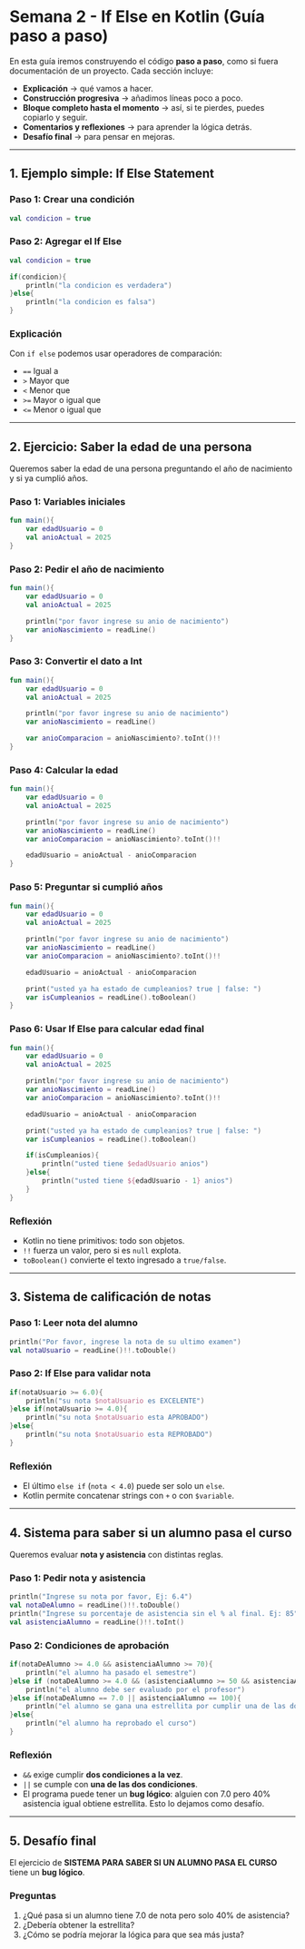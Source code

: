 # Semana 2 - If Else en Kotlin (Guía paso a paso)

En esta guía iremos construyendo el código **paso a paso**, como si fuera documentación de un proyecto. Cada sección incluye:
- **Explicación** → qué vamos a hacer.
- **Construcción progresiva** → añadimos líneas poco a poco.
- **Bloque completo hasta el momento** → así, si te pierdes, puedes copiarlo y seguir.
- **Comentarios y reflexiones** → para aprender la lógica detrás.
- **Desafío final** → para pensar en mejoras.

---

## 1. Ejemplo simple: If Else Statement

### Paso 1: Crear una condición
```kotlin
val condicion = true
```

### Paso 2: Agregar el If Else
```kotlin
val condicion = true

if(condicion){
    println("la condicion es verdadera")
}else{
    println("la condicion es falsa")
}
```

### Explicación
Con `if else` podemos usar operadores de comparación:
- `==` Igual a
- `>` Mayor que
- `<` Menor que
- `>=` Mayor o igual que
- `<=` Menor o igual que

---

## 2. Ejercicio: Saber la edad de una persona

Queremos saber la edad de una persona preguntando el año de nacimiento y si ya cumplió años.

### Paso 1: Variables iniciales
```kotlin
fun main(){
    var edadUsuario = 0
    val anioActual = 2025
}
```

### Paso 2: Pedir el año de nacimiento
```kotlin
fun main(){
    var edadUsuario = 0
    val anioActual = 2025

    println("por favor ingrese su anio de nacimiento")
    var anioNascimiento = readLine()
}
```

### Paso 3: Convertir el dato a Int
```kotlin
fun main(){
    var edadUsuario = 0
    val anioActual = 2025

    println("por favor ingrese su anio de nacimiento")
    var anioNascimiento = readLine()

    var anioComparacion = anioNascimiento?.toInt()!!
}
```

### Paso 4: Calcular la edad
```kotlin
fun main(){
    var edadUsuario = 0
    val anioActual = 2025

    println("por favor ingrese su anio de nacimiento")
    var anioNascimiento = readLine()
    var anioComparacion = anioNascimiento?.toInt()!!

    edadUsuario = anioActual - anioComparacion
}
```

### Paso 5: Preguntar si cumplió años
```kotlin
fun main(){
    var edadUsuario = 0
    val anioActual = 2025

    println("por favor ingrese su anio de nacimiento")
    var anioNascimiento = readLine()
    var anioComparacion = anioNascimiento?.toInt()!!

    edadUsuario = anioActual - anioComparacion

    print("usted ya ha estado de cumpleanios? true | false: ")
    var isCumpleanios = readLine().toBoolean()
}
```

### Paso 6: Usar If Else para calcular edad final
```kotlin
fun main(){
    var edadUsuario = 0
    val anioActual = 2025

    println("por favor ingrese su anio de nacimiento")
    var anioNascimiento = readLine()
    var anioComparacion = anioNascimiento?.toInt()!!

    edadUsuario = anioActual - anioComparacion

    print("usted ya ha estado de cumpleanios? true | false: ")
    var isCumpleanios = readLine().toBoolean()

    if(isCumpleanios){
        println("usted tiene $edadUsuario anios")
    }else{
        println("usted tiene ${edadUsuario - 1} anios")
    }
}
```

### Reflexión
- Kotlin no tiene primitivos: todo son objetos.
- `!!` fuerza un valor, pero si es `null` explota.
- `toBoolean()` convierte el texto ingresado a `true/false`.

---

## 3. Sistema de calificación de notas

### Paso 1: Leer nota del alumno
```kotlin
println("Por favor, ingrese la nota de su ultimo examen")
val notaUsuario = readLine()!!.toDouble()
```

### Paso 2: If Else para validar nota
```kotlin
if(notaUsuario >= 6.0){
    println("su nota $notaUsuario es EXCELENTE")
}else if(notaUsuario >= 4.0){
    println("su nota $notaUsuario esta APROBADO")
}else{
    println("su nota $notaUsuario esta REPROBADO")
}
```

### Reflexión
- El último `else if` (`nota < 4.0`) puede ser solo un `else`.
- Kotlin permite concatenar strings con `+` o con `$variable`.

---

## 4. Sistema para saber si un alumno pasa el curso

Queremos evaluar **nota y asistencia** con distintas reglas.

### Paso 1: Pedir nota y asistencia
```kotlin
println("Ingrese su nota por favor, Ej: 6.4")
val notaDeAlumno = readLine()!!.toDouble()
println("Ingrese su porcentaje de asistencia sin el % al final. Ej: 85")
val asistenciaAlumno = readLine()!!.toInt()
```

### Paso 2: Condiciones de aprobación
```kotlin
if(notaDeAlumno >= 4.0 && asistenciaAlumno >= 70){
    println("el alumno ha pasado el semestre")
}else if (notaDeAlumno >= 4.0 && (asistenciaAlumno >= 50 && asistenciaAlumno < 70)){
    println("el alumno debe ser evaluado por el profesor")
}else if(notaDeAlumno == 7.0 || asistenciaAlumno == 100){
    println("el alumno se gana una estrellita por cumplir una de las dos condiciones")
}else{
    println("el alumno ha reprobado el curso")
}
```

### Reflexión
- `&&` exige cumplir **dos condiciones a la vez**.
- `||` se cumple con **una de las dos condiciones**.
- El programa puede tener un **bug lógico**: alguien con 7.0 pero 40% asistencia igual obtiene estrellita. Esto lo dejamos como desafío.

---

## 5. Desafío final

El ejercicio de **SISTEMA PARA SABER SI UN ALUMNO PASA EL CURSO** tiene un **bug lógico**.

### Preguntas
1. ¿Qué pasa si un alumno tiene 7.0 de nota pero solo 40% de asistencia?
2. ¿Debería obtener la estrellita?
3. ¿Cómo se podría mejorar la lógica para que sea más justa?